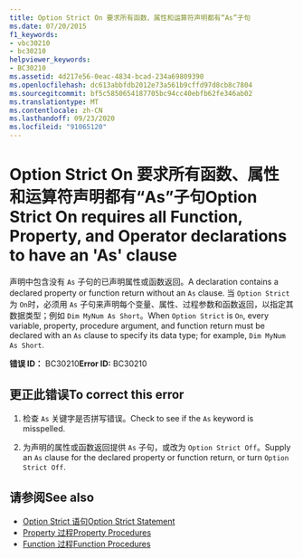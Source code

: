 ```yaml
---
title: Option Strict On 要求所有函数、属性和运算符声明都有“As”子句
ms.date: 07/20/2015
f1_keywords:
- vbc30210
- bc30210
helpviewer_keywords:
- BC30210
ms.assetid: 4d217e56-0eac-4834-bcad-234a69809390
ms.openlocfilehash: dc613abbfdb2012e73a561b9cffd97d8cb8c7804
ms.sourcegitcommit: bf5c5850654187705bc94cc40ebfb62fe346ab02
ms.translationtype: MT
ms.contentlocale: zh-CN
ms.lasthandoff: 09/23/2020
ms.locfileid: "91065120"
---
```

# <a name="option-strict-on-requires-all-function-property-and-operator-declarations-to-have-an-as-clause"></a><span data-ttu-id="a38e1-102">Option Strict On 要求所有函数、属性和运算符声明都有“As”子句</span><span class="sxs-lookup"><span data-stu-id="a38e1-102">Option Strict On requires all Function, Property, and Operator declarations to have an 'As' clause</span></span>

<span data-ttu-id="a38e1-103">声明中包含没有 `As` 子句的已声明属性或函数返回。</span><span class="sxs-lookup"><span data-stu-id="a38e1-103">A declaration contains a declared property or function return without an `As` clause.</span></span> <span data-ttu-id="a38e1-104">当 `Option Strict` 为 `On`时，必须用 `As` 子句来声明每个变量、属性、过程参数和函数返回，以指定其数据类型；例如 `Dim MyNum As Short`。</span><span class="sxs-lookup"><span data-stu-id="a38e1-104">When `Option Strict` is `On`, every variable, property, procedure argument, and function return must be declared with an `As` clause to specify its data type; for example, `Dim MyNum As Short`.</span></span>  
  
 <span data-ttu-id="a38e1-105">**错误 ID：** BC30210</span><span class="sxs-lookup"><span data-stu-id="a38e1-105">**Error ID:** BC30210</span></span>  
  
## <a name="to-correct-this-error"></a><span data-ttu-id="a38e1-106">更正此错误</span><span class="sxs-lookup"><span data-stu-id="a38e1-106">To correct this error</span></span>  
  
1. <span data-ttu-id="a38e1-107">检查 `As` 关键字是否拼写错误。</span><span class="sxs-lookup"><span data-stu-id="a38e1-107">Check to see if the `As` keyword is misspelled.</span></span>  
  
2. <span data-ttu-id="a38e1-108">为声明的属性或函数返回提供 `As` 子句，或改为 `Option Strict Off`。</span><span class="sxs-lookup"><span data-stu-id="a38e1-108">Supply an `As` clause for the declared property or function return, or turn `Option Strict Off`.</span></span>  
  
## <a name="see-also"></a><span data-ttu-id="a38e1-109">请参阅</span><span class="sxs-lookup"><span data-stu-id="a38e1-109">See also</span></span>

- [<span data-ttu-id="a38e1-110">Option Strict 语句</span><span class="sxs-lookup"><span data-stu-id="a38e1-110">Option Strict Statement</span></span>](../language-reference/statements/option-strict-statement.md)
- [<span data-ttu-id="a38e1-111">Property 过程</span><span class="sxs-lookup"><span data-stu-id="a38e1-111">Property Procedures</span></span>](../programming-guide/language-features/procedures/property-procedures.md)
- [<span data-ttu-id="a38e1-112">Function 过程</span><span class="sxs-lookup"><span data-stu-id="a38e1-112">Function Procedures</span></span>](../programming-guide/language-features/procedures/function-procedures.md)
